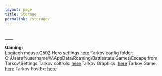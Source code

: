 ```yaml
---
layout: page
title: Storage
permalink: /storage/
---
```

<br>
____


**Gaming:**<br>
Logitech mouse G502 Hero settings [here]({{site.url}}/asset/storage/gaming/mouse_G502Hero_settings.png)
Tarkov config folder: C:\Users\%username%\AppData\Roaming\Battlestate Games\Escape from Tarkov\Settings
Tarkov coltrols: [here]({{site.url}}/asset/storage/gaming/tarkov/Control.ini)
Tarkov Graphics: [here]({{site.url}}/asset/storage/gaming/tarkov/Graphics.ini)
Tarkov Game: [here]({{site.url}}/asset/storage/gaming/tarkov/Game.ini)
Tarkov PostFx: [here]({{site.url}}/asset/storage/gaming/tarkov/PostFx.ini)